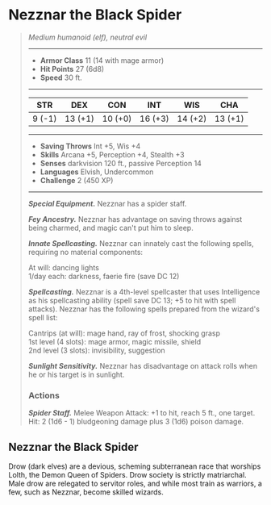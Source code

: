 # Nezznar the Black Spider
>*Medium humanoid (elf), neutral evil*
>___
>- **Armor Class** 11 (14 with mage armor)
>- **Hit Points** 27 (6d8)
>- **Speed** 30 ft.
>___
>|STR|DEX|CON|INT|WIS|CHA|
>|:---:|:---:|:---:|:---:|:---:|:---:|
>|9 (-1)|13 (+1)|10 (+0)|16 (+3)|14 (+2)|13 (+1)|
>___
>- **Saving Throws** Int +5, Wis +4
>- **Skills** Arcana +5, Perception +4, Stealth +3
>- **Senses** darkvision 120 ft., passive Perception 14
>- **Languages** Elvish, Undercommon
>- **Challenge** 2 (450 XP)
>___
>***Special Equipment.*** Nezznar has a spider staff.  
>
>***Fey Ancestry.*** Nezznar has advantage on saving throws against being charmed, and magic can't put him to sleep.  
>
>***Innate Spellcasting.*** Nezznar can innately cast the following spells, requiring no material components:  
>
>At will: dancing lights  
>1/day each: darkness, faerie fire (save DC 12)  
>
>
>***Spellcasting.*** Nezznar is a 4th-level spellcaster that uses Intelligence as his spellcasting ability (spell save DC 13; +5 to hit with spell attacks). Nezznar has the following spells prepared from the wizard's spell list:  
>
>Cantrips (at will): mage hand, ray of frost, shocking grasp  
>1st level (4 slots): mage armor, magic missile, shield  
>2nd level (3 slots): invisibility, suggestion  
>
>
>***Sunlight Sensitivity.*** Nezznar has disadvantage on attack rolls when he or his target is in sunlight.  
>
>### Actions
>***Spider Staff.*** Melee Weapon Attack: +1 to hit, reach 5 ft., one target. Hit: 2 (1d6 - 1) bludgeoning damage plus 3 (1d6) poison damage.
## Nezznar the Black Spider
Drow (dark elves) are a devious, scheming subterranean race that worships Lolth, the Demon Queen of Spiders.
Drow society is strictly matriarchal. Male drow are relegated to servitor roles, and while most train as warriors, a few, such as Nezznar, become skilled wizards.